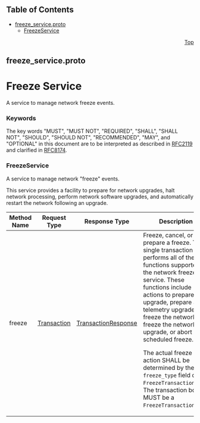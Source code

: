 ## Table of Contents

- [freeze_service.proto](#freeze_service-proto)
    - [FreezeService](#proto-FreezeService)
  



<a name="freeze_service-proto"></a>
<p align="right"><a href="#top">Top</a></p>

## freeze_service.proto
# Freeze Service
A service to manage network freeze events.

### Keywords
The key words "MUST", "MUST NOT", "REQUIRED", "SHALL", "SHALL NOT",
"SHOULD", "SHOULD NOT", "RECOMMENDED", "MAY", and "OPTIONAL" in this
document are to be interpreted as described in
[RFC2119](https://www.ietf.org/rfc/rfc2119) and clarified in
[RFC8174](https://www.ietf.org/rfc/rfc8174).

 <!-- end messages -->

 <!-- end enums -->

 <!-- end HasExtensions -->


<a name="proto-FreezeService"></a>

### FreezeService
A service to manage network "freeze" events.

This service provides a facility to prepare for network upgrades, halt network processing,
perform network software upgrades, and automatically restart the network following an upgrade.

| Method Name | Request Type | Response Type | Description |
| ----------- | ------------ | ------------- | ------------|
| freeze | [Transaction](#proto-Transaction) | [TransactionResponse](#proto-TransactionResponse) | Freeze, cancel, or prepare a freeze. This single transaction performs all of the functions supported by the network freeze service. These functions include actions to prepare an upgrade, prepare a telemetry upgrade, freeze the network, freeze the network for upgrade, or abort a scheduled freeze. <p> The actual freeze action SHALL be determined by the `freeze_type` field of the `FreezeTransactionBody`.<br/> The transaction body MUST be a `FreezeTransactionBody`. |

 <!-- end services -->



